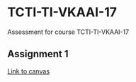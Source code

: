# TCTI-TI-VKAAI-17
Assessment for course TCTI-TI-VKAAI-17

## Assignment 1
[Link to canvas](https://canvas.hu.nl/courses/2366/assignments/14795)
